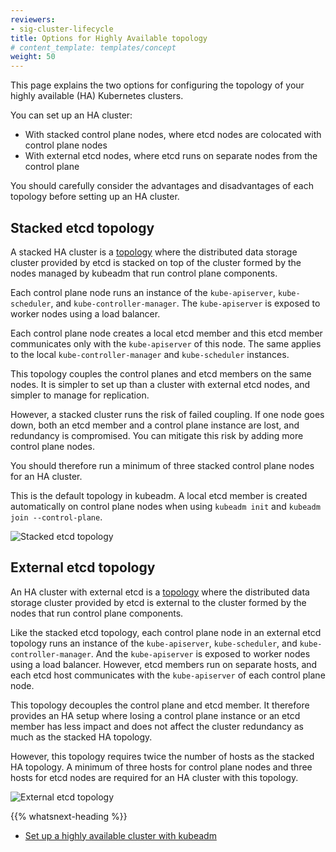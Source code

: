 ```yaml
---
reviewers:
- sig-cluster-lifecycle
title: Options for Highly Available topology
# content_template: templates/concept
weight: 50
---
```


<!-- overview -->

This page explains the two options for configuring the topology of your highly available (HA) Kubernetes clusters.

You can set up an HA cluster:

- With stacked control plane nodes, where etcd nodes are colocated with control plane nodes
- With external etcd nodes, where etcd runs on separate nodes from the control plane

You should carefully consider the advantages and disadvantages of each topology before setting up an HA cluster.



<!-- body -->

## Stacked etcd topology

A stacked HA cluster is a [topology](https://en.wikipedia.org/wiki/Network_topology) where the distributed
data storage cluster provided by etcd is stacked on top of the cluster formed by the nodes managed by
kubeadm that run control plane components.

Each control plane node runs an instance of the `kube-apiserver`, `kube-scheduler`, and `kube-controller-manager`.
The `kube-apiserver` is exposed to worker nodes using a load balancer.

Each control plane node creates a local etcd member and this etcd member communicates only with
the `kube-apiserver` of this node. The same applies to the local `kube-controller-manager`
and `kube-scheduler` instances.

This topology couples the control planes and etcd members on the same nodes. It is simpler to set up than a cluster
with external etcd nodes, and simpler to manage for replication.

However, a stacked cluster runs the risk of failed coupling. If one node goes down, both an etcd member and a control
plane instance are lost, and redundancy is compromised. You can mitigate this risk by adding more control plane nodes.

You should therefore run a minimum of three stacked control plane nodes for an HA cluster.

This is the default topology in kubeadm. A local etcd member is created automatically
on control plane nodes when using `kubeadm init` and `kubeadm join --control-plane`.

![Stacked etcd topology](/images/kubeadm/kubeadm-ha-topology-stacked-etcd.svg)

## External etcd topology

An HA cluster with external etcd is a [topology](https://en.wikipedia.org/wiki/Network_topology) where the distributed data storage cluster provided by etcd is external to the cluster formed by the nodes that run control plane components.

Like the stacked etcd topology, each control plane node in an external etcd topology runs an instance of the `kube-apiserver`, `kube-scheduler`, and `kube-controller-manager`. And the `kube-apiserver` is exposed to worker nodes using a load balancer. However, etcd members run on separate hosts, and each etcd host communicates with the `kube-apiserver` of each control plane node.

This topology decouples the control plane and etcd member. It therefore provides an HA setup where
losing a control plane instance or an etcd member has less impact and does not affect
the cluster redundancy as much as the stacked HA topology.

However, this topology requires twice the number of hosts as the stacked HA topology.
A minimum of three hosts for control plane nodes and three hosts for etcd nodes are required for an HA cluster with this topology.

![External etcd topology](/images/kubeadm/kubeadm-ha-topology-external-etcd.svg)



{{% whatsnext-heading %}}


- [Set up a highly available cluster with kubeadm](/docs/setup/production-environment/tools/kubeadm/high-availability/)


